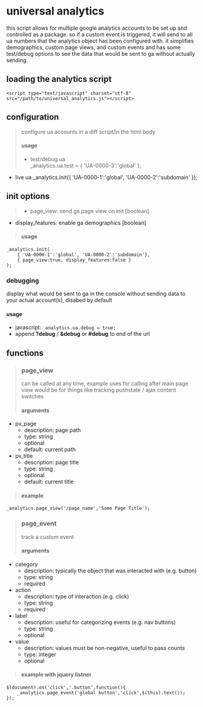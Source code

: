# universal analytics
this script allows for multiple google analytics accounts to be set up and controlled as a package. so if a custom event is triggered, it will send to all ua numbers that the analytics object has been configured with. it simplifies demographics, custom page views, and custom events and has some test/debug options to see the data that would be sent to ga without actually sending.

## loading the analytics script
    <script type="text/javascript" charset="utf-8" src="/path/to/universal_analytics.js"></script>

## configuration
> configure ua accounts in a diff script/in the html body
> #### usage
> + test/debug ua        
        _analytics.ua.test = { 'UA-0000-3':'global' };
+ live ua
       _analytics.init({ 'UA-0000-1':'global', 'UA-0000-2':'subdomain' });

## init options
> + page_view: send ga page view on init [boolean]
+ display_features: enable ga demographics [boolean]

> #### usage
    _analytics.init(
        { 'UA-0000-1':'global', 'UA-0000-2':'subdomain'},
        { page_view:true, display_features:false }
    );

### debugging
display what would be sent to ga in the console without sending data to your actual account(s), disabed by default
#### usage
* javascript: `_analytics.ua.debug = true;`
* append **?debug** / **&debug** or **#debug** to end of the url

## functions
> ### page_view
> can be called at any time, example uses for calling after main page view would be for things like tracking pushstate / ajax content switches
> #### arguments
+ pv_page
    + description: page path
    + type: string 
    + optional
    + default: current path
+ pv_title
    + description: page title
    + type: string 
    + optional
    + default: current title
> #### example
    _analytics.page_view('/page_name','Some Page Title');


> ### page_event
> track a custom event
> #### arguments
+ category
    + description: typically the object that was interacted with (e.g. button)
    + type: string
    + required
+ action
    + description: type of interaction (e.g. click)
    + type: string
    + required
+ label
    + description: useful for categorizing events (e.g. nav buttons)
    + type: string
    + optional
+ value
    + description: values must be non-negative, useful to pass counts
    + type: integer
    + optional
> #### example with jquery listner
    $(document).on('click','.button',function(){
        _analytics.page_event('global button','click',$(this).text());
    });


